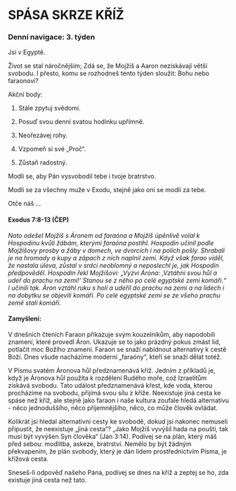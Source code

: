 # SPÁSA SKRZE KŘÍŽ

### Denní navigace: 3. týden

Jsi v Egyptě.

Život se stal náročnějším; Zdá se, že Mojžíš a Aaron nezískávají větší svobodu. I přesto, komu se rozhodneš tento týden sloužit: Bohu nebo faraonovi?

Akční body:
1. Stále zpytuj svědomí.

2. Posuď svou denní svatou hodinku upřímně.

3. Neořezávej rohy.

4. Vzpomeň si své „Proč“.


5. Zůstaň radostný.

Modli se, aby Pán vysvobodil tebe i tvoje bratrstvo.

Modli se za všechny muže v Exodu, stejně jako oni se modlí za tebe.

Otče náš …


#### Exodus 7:8-13 (ČEP)
*Nato odešel Mojžíš s Áronem od faraóna a Mojžíš úpěnlivě volal k Hospodinu kvůli žábám, kterými faraóna postihl. Hospodin učinil podle Mojžíšovy prosby a žáby v domech, ve dvorcích i na polích pošly. Shrabali je na hromady a kupy a zápach z nich naplnil zemi. Když však farao viděl, že nastala úleva, zůstal v srdci neoblomný a neposlechl je, jak Hospodin předpověděl. Hospodin řekl Mojžíšovi: „Vyzvi Árona: ‚Vztáhni svou hůl a udeř do prachu na zemi!‘ Stanou se z něho po celé egyptské zemi komáři.“ I učinili tak. Áron vztáhl ruku s holí a udeřil do prachu na zemi a na lidech i na dobytku se objevili komáři. Po celé egyptské zemi se ze všeho prachu země stali komáři.*

#### Zamyšlení:
V dnešních čteních Faraon přikazuje svým kouzelníkům, aby napodobili znamení, které provedl Áron. Ukazuje se to jako prázdný pokus zmást lid, potlačit moc Božího znamení. Faraon se snaží nabídnout alternativy k cestě Boží. Dnes všude nacházíme moderní „faraóny“, kteří se snaží dělat totéž.

V Písmu svatém Áronova hůl předznamenává kříž. Jedním z příkladů je, když je Áronova hůl použíta k rozdělení Rudého moře, což Izraelitům získává svobodu. Tato událost předznamenává křest, kde voda, kterou procházíme na svobodu, přijímá svou sílu z kříže. Neexistuje jiná cesta ke spáse než kříž, ale stejně jako faraon i naše kultura zoufale hledá alternativu - něco jednoduššího, něco příjemnějšího, něco, co může člověk ovládat.

Kolikrát jsi hledal alternativní cesty ke svobodě, dokud jsi nakonec nemuseli připustit, že neexistuje „jiná cesta“? „Jako Mojžíš vyvýšil hada na poušti, tak musí být vyvýšen Syn člověka“ (Jan 3:14). Podívej se na plán, který máš před sebou: modlitba, askeze, bratrství. Nemělo by být žádným překvapením, že plán svobody, který je dán lidem prostřednictvím Písma, je křížová cesta.

Sneseš-li odpověď našeho Pána, podívej se dnes na kříž a zeptej se ho, zda existuje jiná cesta než tato.
